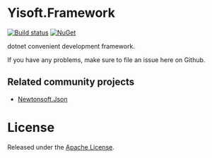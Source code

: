 # Yisoft.Framework
[![Build status](https://ci.appveyor.com/api/projects/status/6ye29gat7c4rjxiu?svg=true)](https://ci.appveyor.com/project/yiteam/framework-8h9tr)
[![NuGet](https://img.shields.io/nuget/v/Yisoft.Framework.svg?style=flat&label=nuget)](https://www.nuget.org/packages/Yisoft.Framework/)

dotnet convenient development framework.

If you have any problems, make sure to file an issue here on Github.

## Related community projects
* [Newtonsoft.Json](http://www.newtonsoft.com/json)

# License
Released under the [Apache License](LICENSE).
